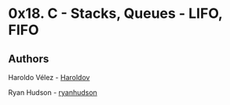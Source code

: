 # 0x18. C - Stacks, Queues - LIFO, FIFO

## Authors

Haroldo Vélez - [Haroldov](https://github.com/Haroldov)

Ryan Hudson - [ryanhudson](https://github.com/ryanhudson)
